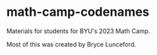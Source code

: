 # math-camp-codenames
Materials for students for BYU's 2023 Math Camp.

Most of this was created by Bryce Lunceford.
